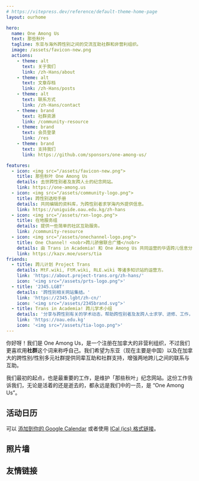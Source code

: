 ```yaml
---
# https://vitepress.dev/reference/default-theme-home-page
layout: ourhome

hero:
  name: One Among Us
  text: 那些秋叶
  tagline: 东亚与海外跨性别之间的交流互助社群和非营利组织。
  image: /assets/favicon-new.png
  actions:
    - theme: alt
      text: 关于我们
      link: /zh-Hans/about
    - theme: alt
      text: 文章存档
      link: /zh-Hans/posts
    - theme: alt
      text: 联系方式
      link: /zh-Hans/contact
    - theme: brand
      text: 社群资源
      link: /community-resource
    - theme: brand
      text: 会员登录
      link: /res
    - theme: brand
      text: 支持我们
      link: https://github.com/sponsors/one-among-us/

features:
  - icon: <img src="/assets/favicon-new.png">
    title: 那些秋叶 One Among Us
    details: 去世跨性别者及友跨人士的纪念网站。
    link: https://one-among.us
  - icon: <img src="/assets/community-logo.png">
    title: 跨性别选校手册
    details: 共同编辑的资料库，为跨性别者求学海内外提供信息。
    link: https://uniguide.oau.edu.kg/zh-hans
  - icon: <img src="/assets/rxn-logo.png">
    title: 在地服务组
    details: 提供一些简单的社区互助服务。
    link: /community-resource
  - icon: <img src="/assets/onechannel-logo.png">
    title: One Channel! <nobr>跨儿骄傲联合广播</nobr>
    details: 由 Trans in Academia! 和 One Among Us 共同运营的华语跨儿信息分享频道。
    link: https://kazv.moe/users/tia
friends:
  - title: 跨儿计划 Project Trans
    details: MtF.wiki, FtM.wiki, RLE.wiki 等诸多知识站的运营方。
    link: 'https://about.project-trans.org/zh-hans/'
    icon: '<img src="/assets/prts-logo.png">'
  - title: '2345.LGBT'
    details: '跨性别相关网站集结。'
    link: 'https://2345.lgbt/zh-cn/'
    icon: '<img src="/assets/2345brand.svg">'
  - title: Trans in Academia! 跨儿学术小组
    details: '分享与跨性别有关的学术动态，帮助跨性别者及友跨人士求学、进修、工作，以跨性别学术人的视角发声。'
    link: 'https://oau.edu.kg'
    icon: '<img src="/assets/tia-logo.png">'
---
```


你好呀！我们是 One Among Us，是一个注册在加拿大的非营利组织，不过我们更喜欢用**社群**这个词来称呼自己。我们希望为东亚（现在主要是中国）以及在加拿大的跨性别/性别多元社群提供同辈互助和社群支持，增强两地跨儿之间的联系与互助。

我们最初的起点，也是最重要的工作，是维护「那些秋叶」纪念网站。这份工作告诉我们，无论是活着的还是逝去的，都永远是我们中的一员，是 “One Among Us”。
		  
## 活动日历

<script setup>
import Calendar from '../Calendar.vue'
import Carousel from '../Carousel.vue'
</script>

<Calendar url="https://oau.app/calendar/ical/c_def3dc162ddaf3b15b3ee419551a2b65068b2493c0ecbbdce7daa867f2bc0aeb%40group.calendar.google.com/public/basic.ics"></Calendar>

可以 [添加到你的 Google Calendar](https://calendar.google.com/calendar/u/1?cid=Y19kZWYzZGMxNjJkZGFmM2IxNWIzZWU0MTk1NTFhMmI2NTA2OGIyNDkzYzBlY2JiZGNlN2RhYTg2N2YyYmMwYWViQGdyb3VwLmNhbGVuZGFyLmdvb2dsZS5jb20) 或者使用 [ICal (ics) 格式链接](https://calendar.google.com/calendar/ical/c_def3dc162ddaf3b15b3ee419551a2b65068b2493c0ecbbdce7daa867f2bc0aeb%40group.calendar.google.com/public/basic.ics)。

## 照片墙
<Carousel />


## 友情链接
